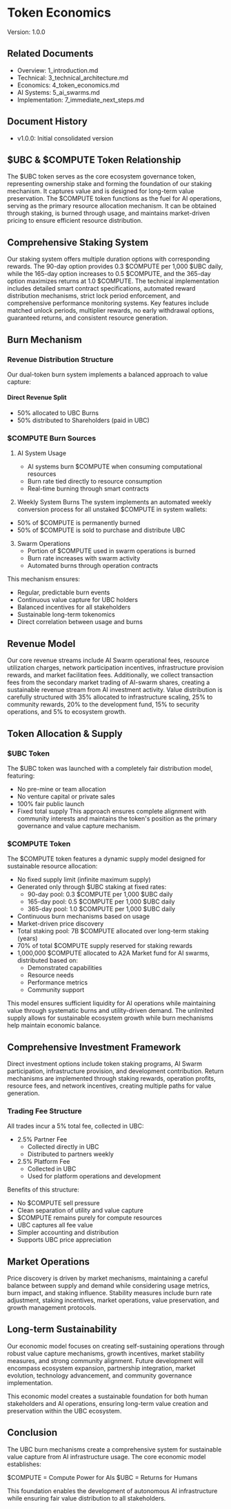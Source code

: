 # Token Economics
Version: 1.0.0

## Related Documents
- Overview: 1_introduction.md
- Technical: 3_technical_architecture.md
- Economics: 4_token_economics.md
- AI Systems: 5_ai_swarms.md
- Implementation: 7_immediate_next_steps.md

## Document History
- v1.0.0: Initial consolidated version

## $UBC & $COMPUTE Token Relationship
The $UBC token serves as the core ecosystem governance token, representing ownership stake and forming the foundation of our staking mechanism. It captures value and is designed for long-term value preservation. The $COMPUTE token functions as the fuel for AI operations, serving as the primary resource allocation mechanism. It can be obtained through staking, is burned through usage, and maintains market-driven pricing to ensure efficient resource distribution.

## Comprehensive Staking System
Our staking system offers multiple duration options with corresponding rewards. The 90-day option provides 0.3 $COMPUTE per 1,000 $UBC daily, while the 165-day option increases to 0.5 $COMPUTE, and the 365-day option maximizes returns at 1.0 $COMPUTE. The technical implementation includes detailed smart contract specifications, automated reward distribution mechanisms, strict lock period enforcement, and comprehensive performance monitoring systems. Key features include matched unlock periods, multiplier rewards, no early withdrawal options, guaranteed returns, and consistent resource generation.

## Burn Mechanism

### Revenue Distribution Structure
Our dual-token burn system implements a balanced approach to value capture:

#### Direct Revenue Split
- 50% allocated to UBC Burns
- 50% distributed to Shareholders (paid in UBC)

### $COMPUTE Burn Sources
1. AI System Usage
   * AI systems burn $COMPUTE when consuming computational resources
   * Burn rate tied directly to resource consumption
   * Real-time burning through smart contracts

2. Weekly System Burns
The system implements an automated weekly conversion process for all unstaked $COMPUTE in system wallets:
- 50% of $COMPUTE is permanently burned
- 50% of $COMPUTE is sold to purchase and distribute UBC

3. Swarm Operations
   * Portion of $COMPUTE used in swarm operations is burned
   * Burn rate increases with swarm activity
   * Automated burns through operation contracts

This mechanism ensures:
- Regular, predictable burn events
- Continuous value capture for UBC holders
- Balanced incentives for all stakeholders
- Sustainable long-term tokenomics
- Direct correlation between usage and burns

## Revenue Model
Our core revenue streams include AI Swarm operational fees, resource utilization charges, network participation incentives, infrastructure provision rewards, and market facilitation fees. Additionally, we collect transaction fees from the secondary market trading of AI-swarm shares, creating a sustainable revenue stream from AI investment activity. Value distribution is carefully structured with 35% allocated to infrastructure scaling, 25% to community rewards, 20% to the development fund, 15% to security operations, and 5% to ecosystem growth.

## Token Allocation & Supply

### $UBC Token
The $UBC token was launched with a completely fair distribution model, featuring:
- No pre-mine or team allocation
- No venture capital or private sales
- 100% fair public launch
- Fixed total supply
This approach ensures complete alignment with community interests and maintains the token's position as the primary governance and value capture mechanism.

### $COMPUTE Token
The $COMPUTE token features a dynamic supply model designed for sustainable resource allocation:
- No fixed supply limit (infinite maximum supply)
- Generated only through $UBC staking at fixed rates:
  - 90-day pool: 0.3 $COMPUTE per 1,000 $UBC daily
  - 165-day pool: 0.5 $COMPUTE per 1,000 $UBC daily
  - 365-day pool: 1.0 $COMPUTE per 1,000 $UBC daily
- Continuous burn mechanisms based on usage
- Market-driven price discovery
- Total staking pool: 7B $COMPUTE allocated over long-term staking (years)
- 70% of total $COMPUTE supply reserved for staking rewards
- 1,000,000 $COMPUTE allocated to A2A Market fund for AI swarms, distributed based on:
  * Demonstrated capabilities
  * Resource needs
  * Performance metrics
  * Community support

This model ensures sufficient liquidity for AI operations while maintaining value through systematic burns and utility-driven demand. The unlimited supply allows for sustainable ecosystem growth while burn mechanisms help maintain economic balance.

## Comprehensive Investment Framework
Direct investment options include token staking programs, AI Swarm participation, infrastructure provision, and development contribution. Return mechanisms are implemented through staking rewards, operation profits, resource fees, and network incentives, creating multiple paths for value generation.

### Trading Fee Structure
All trades incur a 5% total fee, collected in UBC:
- 2.5% Partner Fee
  * Collected directly in UBC
  * Distributed to partners weekly
- 2.5% Platform Fee
  * Collected in UBC
  * Used for platform operations and development

Benefits of this structure:
- No $COMPUTE sell pressure
- Clean separation of utility and value capture
- $COMPUTE remains purely for compute resources
- UBC captures all fee value
- Simpler accounting and distribution
- Supports UBC price appreciation

## Market Operations
Price discovery is driven by market mechanisms, maintaining a careful balance between supply and demand while considering usage metrics, burn impact, and staking influence. Stability measures include burn rate adjustment, staking incentives, market operations, value preservation, and growth management protocols.

## Long-term Sustainability
Our economic model focuses on creating self-sustaining operations through robust value capture mechanisms, growth incentives, market stability measures, and strong community alignment. Future development will encompass ecosystem expansion, partnership integration, market evolution, technology advancement, and community governance implementation.

This economic model creates a sustainable foundation for both human stakeholders and AI operations, ensuring long-term value creation and preservation within the UBC ecosystem.

## Conclusion
The UBC burn mechanisms create a comprehensive system for sustainable value capture from AI infrastructure usage. The core economic model establishes:

$COMPUTE = Compute Power for AIs
$UBC = Returns for Humans

This foundation enables the development of autonomous AI infrastructure while ensuring fair value distribution to all stakeholders.
